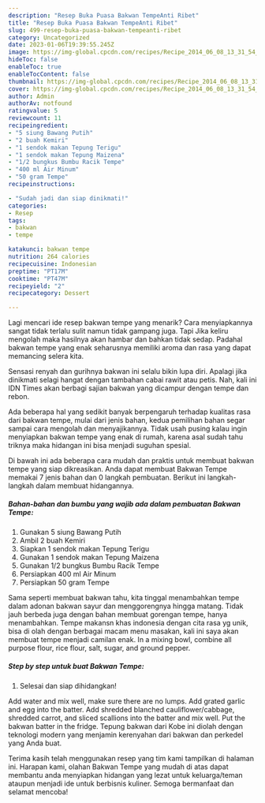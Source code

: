 ```yaml
---
description: "Resep Buka Puasa Bakwan TempeAnti Ribet"
title: "Resep Buka Puasa Bakwan TempeAnti Ribet"
slug: 499-resep-buka-puasa-bakwan-tempeanti-ribet
category: Uncategorized
date: 2023-01-06T19:39:55.245Z
image: https://img-global.cpcdn.com/recipes/Recipe_2014_06_08_13_31_54_435_IMG_20140608_140734/680x482cq70/bakwan-tempe-foto-resep-utama.jpg
hideToc: false
enableToc: true
enableTocContent: false
thumbnail: https://img-global.cpcdn.com/recipes/Recipe_2014_06_08_13_31_54_435_IMG_20140608_140734/680x482cq70/bakwan-tempe-foto-resep-utama.jpg
cover: https://img-global.cpcdn.com/recipes/Recipe_2014_06_08_13_31_54_435_IMG_20140608_140734/680x482cq70/bakwan-tempe-foto-resep-utama.jpg
author: Admin
authorAv: notfound
ratingvalue: 5
reviewcount: 11
recipeingredient:
- "5 siung Bawang Putih"
- "2 buah Kemiri"
- "1 sendok makan Tepung Terigu"
- "1 sendok makan Tepung Maizena"
- "1/2 bungkus Bumbu Racik Tempe"
- "400 ml Air Minum"
- "50 gram Tempe"
recipeinstructions:

- "Sudah jadi dan siap dinikmati!"
categories:
- Resep
tags:
- bakwan
- tempe

katakunci: bakwan tempe 
nutrition: 264 calories
recipecuisine: Indonesian
preptime: "PT17M"
cooktime: "PT47M"
recipeyield: "2"
recipecategory: Dessert

---
```



Lagi mencari ide resep bakwan tempe yang menarik? Cara menyiapkannya sangat tidak terlalu sulit namun tidak gampang juga. Tapi Jika keliru mengolah maka hasilnya akan hambar dan bahkan tidak sedap. Padahal bakwan tempe yang enak seharusnya memiliki aroma dan rasa yang dapat memancing selera kita.


Sensasi renyah dan gurihnya bakwan ini selalu bikin lupa diri. Apalagi jika dinikmati selagi hangat dengan tambahan cabai rawit atau petis. Nah, kali ini IDN Times akan berbagi sajian bakwan yang dicampur dengan tempe dan rebon.

Ada beberapa hal yang sedikit banyak berpengaruh terhadap kualitas rasa dari bakwan tempe, mulai dari jenis bahan, kedua pemilihan bahan segar sampai cara mengolah dan menyajikannya. Tidak usah pusing kalau ingin menyiapkan bakwan tempe yang enak di rumah, karena asal sudah tahu triknya maka hidangan ini bisa menjadi suguhan spesial.


Di bawah ini ada beberapa cara mudah dan praktis untuk membuat bakwan tempe yang siap dikreasikan. Anda dapat membuat Bakwan Tempe memakai 7 jenis bahan dan 0 langkah pembuatan. Berikut ini langkah-langkah dalam membuat hidangannya.

<!--inarticleads1-->

##### Bahan-bahan dan bumbu yang wajib ada dalam pembuatan Bakwan Tempe:

1. Gunakan 5 siung Bawang Putih
1. Ambil 2 buah Kemiri
1. Siapkan 1 sendok makan Tepung Terigu
1. Gunakan 1 sendok makan Tepung Maizena
1. Gunakan 1/2 bungkus Bumbu Racik Tempe
1. Persiapkan 400 ml Air Minum
1. Persiapkan 50 gram Tempe


Sama seperti membuat bakwan tahu, kita tinggal menambahkan tempe dalam adonan bakwan sayur dan menggorengnya hingga matang. Tidak jauh berbeda juga dengan bahan membuat gorengan tempe, hanya menambahkan. Tempe makansn khas indonesia dengan cita rasa yg unik, bisa di olah dengan berbagai macam menu masakan, kali ini saya akan membuat tempe menjadi camilan enak. In a mixing bowl, combine all purpose flour, rice flour, salt, sugar, and ground pepper. 

<!--inarticleads2-->

##### Step by step untuk buat Bakwan Tempe:


1. Selesai dan siap dihidangkan!

Add water and mix well, make sure there are no lumps. Add grated garlic and egg into the batter. Add shredded blanched cauliflower/cabbage, shredded carrot, and sliced scallions into the batter and mix well. Put the bakwan batter in the fridge. Tepung bakwan dari Kobe ini diolah dengan teknologi modern yang menjamin kerenyahan dari bakwan dan perkedel yang Anda buat. 

Terima kasih telah menggunakan resep yang tim kami tampilkan di halaman ini. Harapan kami, olahan Bakwan Tempe yang mudah di atas dapat membantu anda menyiapkan hidangan yang lezat untuk keluarga/teman ataupun menjadi ide untuk berbisnis kuliner. Semoga bermanfaat dan selamat mencoba!
